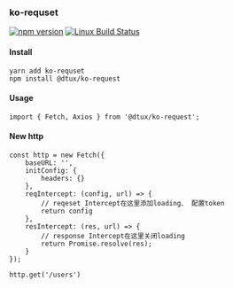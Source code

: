 
### ko-requset
[![npm version](https://img.shields.io/npm/v/ts-loader.svg)](https://www.npmjs.com/package/ko-script)
[![Linux Build Status](https://travis-ci.org/TypeStrong/ts-loader.svg?branch=master)](https://npmjs.org/package/ko-script)


#### Install
```
yarn add ko-requset
npm install @dtux/ko-request
```
#### Usage
```
import { Fetch, Axios } from '@dtux/ko-request';
```
#### New http
```
const http = new Fetch({
	baseURL: '',
	initConfig: {
		headers: {}
	},
	reqIntercept: (config, url) => {
		// reqeset Intercept在这里添加loading、 配置token
		return config
	},
	resIntercept: (res, url) => {
		// response Intercept在这里关闭loading
		return Promise.resolve(res);
	}
});

http.get('/users')

```
